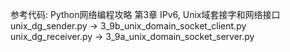 参考代码: Python网络编程攻略 第3章 IPv6, Unix域套接字和网络接口
unix_dg_sender.py -> 3_9b_unix_domain_socket_client.py
unix_dg_receiver.py -> 3_9a_unix_domain_socket_server.py
